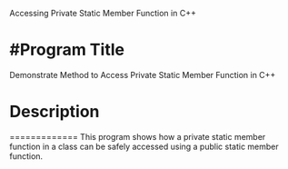 Accessing Private Static Member Function in C++

#Program Title
==============
Demonstrate Method to Access Private Static Member Function in C++



# Description
=============
This program shows how a private static member function in a class can be safely accessed using a public static member function.
